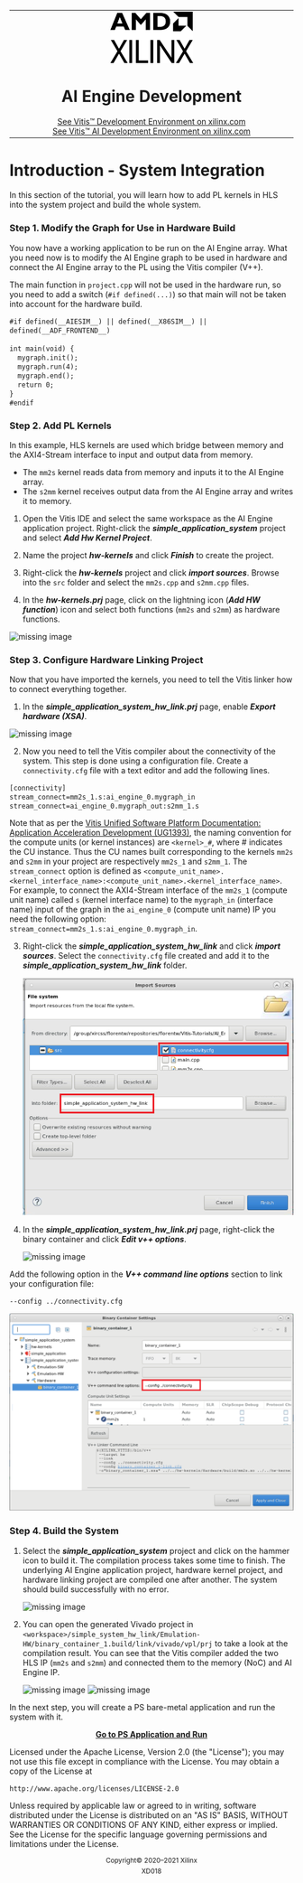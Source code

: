 <table class="sphinxhide" width="100%">
 <tr width="100%">
    <td align="center"><img src="https://raw.githubusercontent.com/Xilinx/Image-Collateral/main/xilinx-logo.png" width="30%"/><h1>AI Engine Development</h1>
    <a href="https://www.xilinx.com/products/design-tools/vitis.html">See Vitis™ Development Environment on xilinx.com</br></a>
    <a href="https://www.xilinx.com/products/design-tools/vitis/vitis-ai.html">See Vitis™ AI Development Environment on xilinx.com</a>
    </td>
 </tr>
</table>

# Introduction - System Integration

In this section of the tutorial, you will learn how to add PL kernels in HLS into the system project and build the whole system.

### Step 1. Modify the Graph for Use in Hardware Build

You now have a working application to be run on the AI Engine array. What you need now is to modify the AI Engine graph to be used in hardware and connect the AI Engine array to the PL using the Vitis compiler (V++).

The main function in `project.cpp` will not be used in the hardware run, so you need to add a switch (`#if defined(...)`) so that main will not be taken into account for the hardware build.

```
#if defined(__AIESIM__) || defined(__X86SIM__) || defined(__ADF_FRONTEND__)

int main(void) {
  mygraph.init();
  mygraph.run(4);
  mygraph.end();
  return 0;
}
#endif
```

### Step 2. Add PL Kernels

In this example, HLS kernels are used which bridge between memory and the AXI4-Stream interface to input and output data from memory.
* The `mm2s` kernel reads data from memory and inputs it to the AI Engine array.
* The `s2mm` kernel receives output data from the AI Engine array and writes it to memory.

1. Open the Vitis IDE and select the same workspace as the AI Engine application project. Right-click the ***simple_application_system*** project and select ***Add Hw Kernel Project***.

2. Name the project ***hw-kernels*** and click ***Finish*** to create the project.

3. Right-click the ***hw-kernels*** project and click ***import sources***. Browse into the ```src``` folder and select the ```mm2s.cpp``` and ```s2mm.cpp``` files.

4. In the ***hw-kernels.prj*** page, click on the lightning icon (***Add HW function***) icon and select both functions (`mm2s` and `s2mm`) as hardware functions.

![missing image](images/hw_kernels.png)


### Step 3. Configure Hardware Linking Project

Now that you have imported the kernels, you need to tell the Vitis linker how to connect everything together.

1. In the ***simple_application_system_hw_link.prj*** page, enable ***Export hardware (XSA)***.

![missing image](images/hw_link_cfg1.png)

2. Now you need to tell the Vitis compiler about the connectivity of the system. This step is done using a configuration file.
Create a `connectivity.cfg` file with a text editor and add the following lines.
```
[connectivity]
stream_connect=mm2s_1.s:ai_engine_0.mygraph_in
stream_connect=ai_engine_0.mygraph_out:s2mm_1.s
```

Note that as per the [Vitis Unified Software Platform Documentation: Application Acceleration Development (UG1393)](https://www.xilinx.com/cgi-bin/docs/rdoc?t=vitis+doc;v=2021.1;d=yii1603912637443.html), the naming convention for the compute units (or kernel instances) are `<kernel>_#`, where # indicates the CU instance. Thus the CU names built corresponding to the kernels `mm2s` and `s2mm` in your project are respectively `mm2s_1` and `s2mm_1`.
The ```stream_connect``` option is defined as `<compute_unit_name>.<kernel_interface_name>:<compute_unit_name>.<kernel_interface_name>`.
For example, to connect the AXI4-Stream interface of the `mm2s_1` (compute unit name) called `s` (kernel interface name) to the `mygraph_in` (interface name) input of the graph in the `ai_engine_0` (compute unit name) IP you need the following option: `stream_connect=mm2s_1.s:ai_engine_0.mygraph_in`.

3. Right-click the ***simple_application_system_hw_link*** and click ***import sources***. Select the ```connectivity.cfg``` file created and add it to the ***simple_application_system_hw_link*** folder.

      ![missing image](images/221_hw_link_cfg2.png)

4. In the ***simple_application_system_hw_link.prj*** page, right-click the binary container and click ***Edit v++ options***.

      ![missing image](images/hw_link_cfg3.png)

Add the following option in the ***V++ command line options*** section to link your configuration file:
```
--config ../connectivity.cfg
```

  ![missing image](images/221_hw_link_cfg4.png)


### Step 4. Build the System

1. Select the ***simple_application_system*** project and click on the hammer icon to build it. The compilation process takes some time to finish. The underlying AI Engine application project, hardware kernel project, and hardware linking project are compiled one after another. The system should build successfully with no error.

      ![missing image](images/system_build.png)

2. You can open the generated Vivado project in `<workspace>/simple_system_hw_link/Emulation-HW/binary_container_1.build/link/vivado/vpl/prj` to take a look at the compilation result.
You can see that the Vitis compiler added the two HLS IP (`mm2s` and `s2mm`) and connected them to the memory (NoC) and AI Engine IP.

      ![missing image](images/211_vivado_prj.png)
      ![missing image](images/211_vivado_prj2.png)


In the next step, you will create a PS bare-metal application and run the system with it.


<p align="center"><b><a href="./04-ps_application_creation_run_all.md">Go to PS Application and Run</a></b></p>



Licensed under the Apache License, Version 2.0 (the "License");
you may not use this file except in compliance with the License.
You may obtain a copy of the License at

    http://www.apache.org/licenses/LICENSE-2.0

Unless required by applicable law or agreed to in writing, software
distributed under the License is distributed on an "AS IS" BASIS,
WITHOUT WARRANTIES OR CONDITIONS OF ANY KIND, either express or implied.
See the License for the specific language governing permissions and
limitations under the License.


<p class="sphinxhide" align="center"><sup>Copyright&copy; 2020–2021 Xilinx</sup><br><sup>XD018</sup></br></p>
